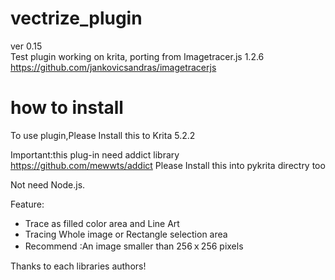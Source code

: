 # vectrize_plugin
ver 0.15  
Test plugin working on krita, porting from Imagetracer.js 1.2.6  
https://github.com/jankovicsandras/imagetracerjs

# how to install
To use plugin,Please Install this to  Krita 5.2.2

Important:this plug-in need addict library  
https://github.com/mewwts/addict
Please Install this into pykrita directry too

Not need Node.js.    

Feature: 
* Trace as filled color area and Line Art 
* Tracing Whole image or Rectangle selection area
* Recommend :An image smaller than 256ｘ256 pixels  
  
Thanks to each libraries authors!
